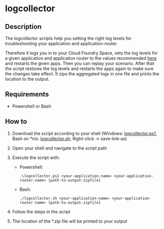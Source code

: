 # logcollector

## Description
The logcollector scripts help you setting the right log levels for troubleshooting your application and application-router.

Therefore it logs you in to your Cloud Foundry Space, sets the log levels for a given application and application router to the values recommended [here](https://wiki.wdf.sap.corp/wiki/display/NWCUIAMSIM/Increase+log+verbosity+for+detailed+error+analysis) and restarts the given apps.
Then you can replay your scenario. After that the script restores the log levels and restarts the apps again to make sure the changes take effect. It zips the aggregated logs in one file and prints the location to the output.



## Requirements
- Powershell or Bash

## How to
1. Download the script according to your shell (Windows: [logcollector.ps1](logcollector.ps1), Bash on *nix: [logcollector.sh](logcollector.sh); Right-click -> save-link-as)

1. Open your shell and navigate to the script path

1. Execute the script with:
    - Powershell: 
        ```
        .\logcollector.ps1 <your-application-name> <your-application-router-name> [path-to-output-zipfile]
        ```
    - Bash: 
        ```
        ./logcollector.sh <your-application-name> <your-application-router-name> [path-to-output-zipfile]
        ```
1. Follow the steps in the script
1. The location of the *.zip file will be printed to your output
